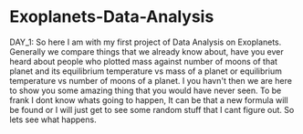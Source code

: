 # Exoplanets-Data-Analysis

DAY_1: So here I am with my first project of Data Analysis on Exoplanets. Generally we compare things that we already know about, have you ever heard about people who plotted mass against number of moons of that planet and its equilibrium temperature vs mass of a planet or equilibrium temperature vs number of moons of a planet. I you havn't then we are here to show you some amazing thing that you would have never seen. To be frank I dont know whats going to happen, It can be that a new formula will be found or I will just get to see some random stuff that I cant figure out. So lets see what happens.
